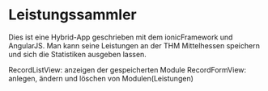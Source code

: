 Leistungssammler
================

Dies ist eine Hybrid-App geschrieben mit dem ionicFramework und AngularJS. Man kann seine Leistungen an der THM Mittelhessen speichern und sich die Statistiken ausgeben lassen.

RecordListView: anzeigen der gespeicherten Module
RecordFormView: anlegen, ändern und löschen von Modulen(Leistungen)

